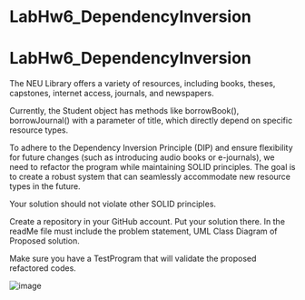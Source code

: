 # LabHw6_DependencyInversion

# LabHw6_DependencyInversion

<pr>
The NEU Library offers a variety of resources, including books, theses, capstones, internet access, journals, and newspapers.

Currently, the Student object has methods like borrowBook(), borrowJournal() with a parameter of title, which directly depend on specific resource types.

To adhere to the Dependency Inversion Principle (DIP) and ensure flexibility for future changes (such as introducing audio books or e-journals), we need to refactor the program while maintaining SOLID principles. The goal is to create a robust system that can seamlessly accommodate new resource types in the future.

Your solution should not violate other SOLID principles.

Create a repository in your GitHub account. Put your solution there. In the readMe file must include the problem statement, UML Class Diagram of Proposed solution.

Make sure you have a TestProgram that will validate the proposed refactored codes.</pr>

![image](https://github.com/JuanCyriljosh/LabHw6_DependencyInversion/assets/152839993/8e085d01-f16c-4f9d-92dc-ef155aa163db)
